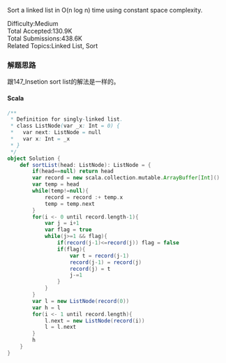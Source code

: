 Sort a linked list in O(n log n) time using constant space complexity.

Difficulty:Medium  
Total Accepted:130.9K  
Total Submissions:438.6K  
Related Topics:Linked List, Sort

### 解题思路
跟147_Insetion sort list的解法是一样的。
#### Scala
```Scala
/**
 * Definition for singly-linked list.
 * class ListNode(var _x: Int = 0) {
 *   var next: ListNode = null
 *   var x: Int = _x
 * }
 */
object Solution {
    def sortList(head: ListNode): ListNode = {
        if(head==null) return head
        var record = new scala.collection.mutable.ArrayBuffer[Int]()
        var temp = head
        while(temp!=null){
            record = record :+ temp.x
            temp = temp.next
        }
        for(i <- 0 until record.length-1){
            var j = i+1
            var flag = true
            while(j>=1 && flag){
                if(record(j-1)<=record(j)) flag = false
                if(flag){
                    var t = record(j-1)
                    record(j-1) = record(j)
                    record(j) = t
                    j-=1
                }        
            }
        }
        var l = new ListNode(record(0))
        var h = l
        for(i <- 1 until record.length){
            l.next = new ListNode(record(i))
            l = l.next
        }
        h
    }
}
```